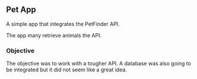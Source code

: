 ## Pet App
A simple app that integrates the PetFinder API.

The app many retrieve animals the API.

### Objective
The objective was to work with a tougher API. 
A database was also going to be integrated but it did not seem like a great idea.
